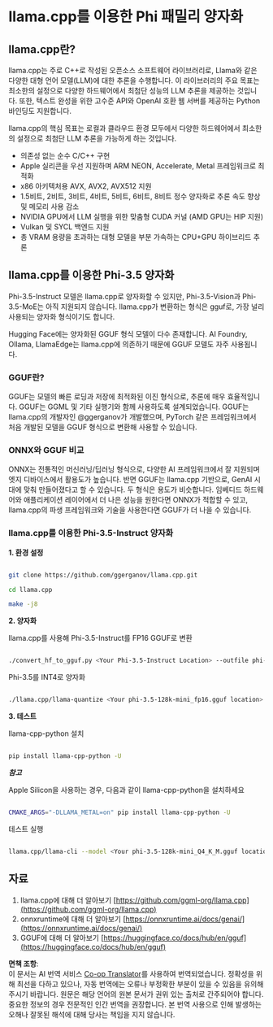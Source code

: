 <!--
CO_OP_TRANSLATOR_METADATA:
{
  "original_hash": "462bddc47427d8785f3c9fd817b346fe",
  "translation_date": "2025-07-16T22:07:20+00:00",
  "source_file": "md/01.Introduction/04/UsingLlamacppQuantifyingPhi.md",
  "language_code": "ko"
}
-->
# **llama.cpp를 이용한 Phi 패밀리 양자화**

## **llama.cpp란?**

llama.cpp는 주로 C++로 작성된 오픈소스 소프트웨어 라이브러리로, Llama와 같은 다양한 대형 언어 모델(LLM)에 대한 추론을 수행합니다. 이 라이브러리의 주요 목표는 최소한의 설정으로 다양한 하드웨어에서 최첨단 성능의 LLM 추론을 제공하는 것입니다. 또한, 텍스트 완성을 위한 고수준 API와 OpenAI 호환 웹 서버를 제공하는 Python 바인딩도 지원합니다.

llama.cpp의 핵심 목표는 로컬과 클라우드 환경 모두에서 다양한 하드웨어에서 최소한의 설정으로 최첨단 LLM 추론을 가능하게 하는 것입니다.

- 의존성 없는 순수 C/C++ 구현
- Apple 실리콘을 우선 지원하며 ARM NEON, Accelerate, Metal 프레임워크로 최적화
- x86 아키텍처용 AVX, AVX2, AVX512 지원
- 1.5비트, 2비트, 3비트, 4비트, 5비트, 6비트, 8비트 정수 양자화로 추론 속도 향상 및 메모리 사용 감소
- NVIDIA GPU에서 LLM 실행을 위한 맞춤형 CUDA 커널 (AMD GPU는 HIP 지원)
- Vulkan 및 SYCL 백엔드 지원
- 총 VRAM 용량을 초과하는 대형 모델을 부분 가속하는 CPU+GPU 하이브리드 추론

## **llama.cpp를 이용한 Phi-3.5 양자화**

Phi-3.5-Instruct 모델은 llama.cpp로 양자화할 수 있지만, Phi-3.5-Vision과 Phi-3.5-MoE는 아직 지원되지 않습니다. llama.cpp가 변환하는 형식은 gguf로, 가장 널리 사용되는 양자화 형식이기도 합니다.

Hugging Face에는 양자화된 GGUF 형식 모델이 다수 존재합니다. AI Foundry, Ollama, LlamaEdge는 llama.cpp에 의존하기 때문에 GGUF 모델도 자주 사용됩니다.

### **GGUF란?**

GGUF는 모델의 빠른 로딩과 저장에 최적화된 이진 형식으로, 추론에 매우 효율적입니다. GGUF는 GGML 및 기타 실행기와 함께 사용하도록 설계되었습니다. GGUF는 llama.cpp의 개발자인 @ggerganov가 개발했으며, PyTorch 같은 프레임워크에서 처음 개발된 모델을 GGUF 형식으로 변환해 사용할 수 있습니다.

### **ONNX와 GGUF 비교**

ONNX는 전통적인 머신러닝/딥러닝 형식으로, 다양한 AI 프레임워크에서 잘 지원되며 엣지 디바이스에서 활용도가 높습니다. 반면 GGUF는 llama.cpp 기반으로, GenAI 시대에 맞춰 만들어졌다고 할 수 있습니다. 두 형식은 용도가 비슷합니다. 임베디드 하드웨어와 애플리케이션 레이어에서 더 나은 성능을 원한다면 ONNX가 적합할 수 있고, llama.cpp의 파생 프레임워크와 기술을 사용한다면 GGUF가 더 나을 수 있습니다.

### **llama.cpp를 이용한 Phi-3.5-Instruct 양자화**

**1. 환경 설정**


```bash

git clone https://github.com/ggerganov/llama.cpp.git

cd llama.cpp

make -j8

```


**2. 양자화**

llama.cpp를 사용해 Phi-3.5-Instruct를 FP16 GGUF로 변환


```bash

./convert_hf_to_gguf.py <Your Phi-3.5-Instruct Location> --outfile phi-3.5-128k-mini_fp16.gguf

```

Phi-3.5를 INT4로 양자화


```bash

./llama.cpp/llama-quantize <Your phi-3.5-128k-mini_fp16.gguf location> ./gguf/phi-3.5-128k-mini_Q4_K_M.gguf Q4_K_M

```


**3. 테스트**

llama-cpp-python 설치


```bash

pip install llama-cpp-python -U

```

***참고*** 

Apple Silicon을 사용하는 경우, 다음과 같이 llama-cpp-python을 설치하세요


```bash

CMAKE_ARGS="-DLLAMA_METAL=on" pip install llama-cpp-python -U

```

테스트 실행


```bash

llama.cpp/llama-cli --model <Your phi-3.5-128k-mini_Q4_K_M.gguf location> --prompt "<|user|>\nCan you introduce .NET<|end|>\n<|assistant|>\n"  --gpu-layers 10

```



## **자료**

1. llama.cpp에 대해 더 알아보기 [https://github.com/ggml-org/llama.cpp](https://github.com/ggml-org/llama.cpp)
2. onnxruntime에 대해 더 알아보기 [https://onnxruntime.ai/docs/genai/](https://onnxruntime.ai/docs/genai/)
3. GGUF에 대해 더 알아보기 [https://huggingface.co/docs/hub/en/gguf](https://huggingface.co/docs/hub/en/gguf)

**면책 조항**:  
이 문서는 AI 번역 서비스 [Co-op Translator](https://github.com/Azure/co-op-translator)를 사용하여 번역되었습니다. 정확성을 위해 최선을 다하고 있으나, 자동 번역에는 오류나 부정확한 부분이 있을 수 있음을 유의해 주시기 바랍니다. 원문은 해당 언어의 원본 문서가 권위 있는 출처로 간주되어야 합니다. 중요한 정보의 경우 전문적인 인간 번역을 권장합니다. 본 번역 사용으로 인해 발생하는 오해나 잘못된 해석에 대해 당사는 책임을 지지 않습니다.